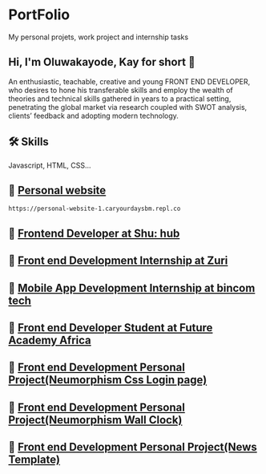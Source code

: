 
# PortFolio
 

My personal projets, work project and internship tasks
## Hi, I'm Oluwakayode, Kay for short 👋
An enthusiastic, teachable, creative and young FRONT END DEVELOPER, who desires to hone his transferable skills and employ the wealth of theories and technical skills gathered in years to a practical setting, penetrating the global market via research coupled with SWOT analysis, clients’ feedback and adopting modern technology.
## 🛠 Skills
Javascript, HTML, CSS...

## 🔗 [Personal website](https://github.com/Caryourdaysbm/my-html-and-css-code/tree/main/Zuri%20internship/personal%20website)
    https://personal-website-1.caryourdaysbm.repl.co

## 🔗 [Frontend Developer at Shu: hub](https://github.com/Caryourdaysbm/my-html-and-css-code/tree/main/webpage)

## 🔗 [Front end Development Internship at Zuri](https://github.com/Caryourdaysbm/my-html-and-css-code/tree/main/Zuri%20internship)

## 🔗 [Mobile App Development  Internship at bincom tech](https://github.com/Caryourdaysbm/my-html-and-css-code/tree/main/bincom_mobile_app_training/bincom)

## 🔗 [Front end Developer Student at Future Academy Africa](https://github.com/Caryourdaysbm/my-html-and-css-code/tree/main/FAA)


## 🔗 [Front end Development Personal Project(Neumorphism Css Login page)](https://github.com/Caryourdaysbm/my-html-and-css-code/tree/main/login%20page%20with%20css%20and%20neumophism)
## 🔗 [Front end Development Personal Project(Neumorphism Wall Clock)](https://github.com/Caryourdaysbm/my-html-and-css-code/tree/main/WALL%20CLOCK)
## 🔗 [Front end Development Personal Project(News Template)](https://github.com/Caryourdaysbm/my-html-and-css-code/tree/main/news%20template)
